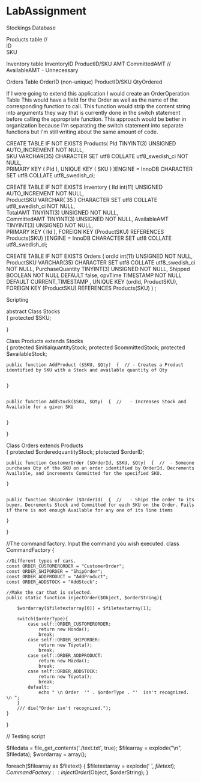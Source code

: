 # LabAssignment
Stockings
Database



Products table //  
ID  
SKU

Inventory table
InventoryID
ProductID/SKU
AMT
CommittedAMT
//  AvailableAMT - Unnecessary


Orders Table
OrderID (non-unique)
ProductID/SKU
QtyOrdered


If I were going to extend this application I would create an OrderOperation Table
This would have a field for the Order as well as the name of the corresponding function to call.
This function would strip the content string into arguments they way that is currently done in the switch statement before calling the appropriate function.
This approach would be better in organization because I'm separating the switch statement into separate functions but I'm still writing about the same amount of code.





CREATE TABLE IF NOT EXISTS Products(
  PId  TINYINT(3) UNSIGNED AUTO_INCREMENT NOT NULL,      
  SKU   VARCHAR(35) CHARACTER SET utf8 COLLATE utf8_swedish_ci NOT NULL,     
  PRIMARY KEY ( PId ),
  UNIQUE KEY ( SKU )
  )ENGINE = InnoDB CHARACTER SET utf8 COLLATE utf8_swedish_ci;   


CREATE TABLE IF NOT EXISTS Inventory (
  IId  int(11) UNSIGNED AUTO_INCREMENT NOT NULL,      
  ProductSKU VARCHAR( 35 ) CHARACTER SET utf8 COLLATE utf8_swedish_ci NOT NULL,     
  TotalAMT TINYINT(3) UNSIGNED NOT NULL,     
  CommittedAMT TINYINT(3) UNSIGNED NOT NULL,
  AvailableAMT  TINYINT(3) UNSIGNED NOT NULL,      
  PRIMARY KEY ( IId ),
  FOREIGN KEY (ProductSKU) REFERENCES Products(SKU)
  )ENGINE = InnoDB CHARACTER SET utf8 COLLATE utf8_swedish_ci;   
  


CREATE TABLE IF NOT EXISTS Orders (
  ordId  int(11) UNSIGNED NOT NULL,      
  ProductSKU   VARCHAR(35) CHARACTER SET utf8 COLLATE utf8_swedish_ci NOT NULL, 
  PurchaseQuantity TINYINT(3) UNSIGNED NOT NULL,
  Shipped BOOLEAN NOT NULL DEFAULT false,
  opvTime TIMESTAMP NOT NULL DEFAULT CURRENT_TIMESTAMP ,
  UNIQUE KEY (ordId, ProductSKU),
  FOREIGN KEY (ProductSKU) REFERENCES Products(SKU)
) ; 



Scripting


abstract Class Stocks   
{
   protected $SKU;

}

Class Products extends Stocks   
{
   protected $initialquantityStock;
   protected $committedStock;
   protected $availableStock;


	public function AddProduct ($SKU, $Qty)  {  // - Creates a Product identified by SKU with a Stock and available quantity of Qty


	}


	public function AddStock($SKU, $Qty)  {  //   - Increases Stock and Available for a given SKU


	}

}




Class Orders extends Products   
{
   protected $orderedquantityStock;
   ptotected $orderID;


	public function CustomerOrder ($OrderId, $SKU, $Qty)  {  //  - Someone purchases Qty of the SKU on an order identified by OrderId. Decrements Available, and increments Committed for the specified SKU.

	}


	public function ShipOrder ($OrderId)  {  //   - Ships the order to its buyer. Decrements Stock and Committed for each SKU on the Order. Fails if there is not enough Available for any one of its line items

	}


}






	
//The command factory.  Input the command you wish executed.
class CommandFactory {
   
    //Different types of cars.
    const ORDER_CUSTOMERORDER = "CustomerOrder";
    const ORDER_SHIPORDER = "ShipOrder";
    const ORDER_ADDPRODUCT = "AddProduct";
    const ORDER_ADDSTOCK = "AddStock";
   
    //Make the car that is selected.
    public static function injectOrder($Object, $orderString){
	
        $wordarray[$filetextarray[0]] = $filetextarray[1];
	    
        switch($orderType){
            case self::ORDER_CUSTOMERORDER:
                return new Honda();
                break;
            case self::ORDER_SHIPORDER:
                return new Toyota();
                break;
            case self::ORDER_ADDPRODUCT:
                return new Mazda();
				break;
            case self::ORDER_ADDSTOCK:
                return new Toyota();
                break;
            default:
                echo " \n Order  '" . $orderType . "'  isn't recognized. \n ";
        }
        /// die("Order isn't recognized.");
    }
   
}



//  Testing script

$filedata = file_get_contents('./text.txt', true);
$filearray = explode("\n", $filedata);
$wordarray = array();

foreach($filearray as $filetext)
    {
    $filetextarray = explode(' ', $filetext);	
	CommandFactory::injectOrder($Object, $orderString);
    }
